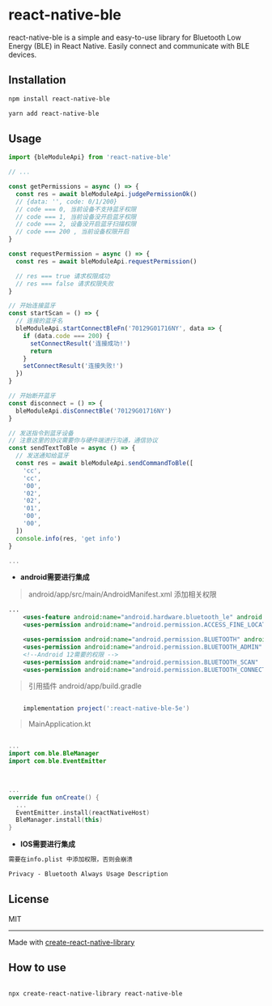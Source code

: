 # react-native-ble

react-native-ble is a simple and easy-to-use library for Bluetooth Low Energy (BLE) in React Native. Easily connect and communicate with BLE devices.

## Installation

```sh
npm install react-native-ble
```

```sh
yarn add react-native-ble
```

## Usage

```js
import {bleModuleApi} from 'react-native-ble'

// ...

const getPermissions = async () => {
  const res = await bleModuleApi.judgePermissionOk()
  // {data: '', code: 0/1/200}
  // code === 0, 当前设备不支持蓝牙权限
  // code === 1, 当前设备没开启蓝牙权限
  // code === 2, 设备没开启蓝牙扫描权限
  // code === 200 , 当前设备权限开启
}

const requestPermission = async () => {
  const res = await bleModuleApi.requestPermission()

  // res === true 请求权限成功
  // res === false 请求权限失败
}

// 开始连接蓝牙
const startScan = () => {
  // 连接的蓝牙名
  bleModuleApi.startConnectBleFn('70129G01716NY', data => {
    if (data.code === 200) {
      setConnectResult('连接成功!')
      return
    }
    setConnectResult('连接失败!')
  })
}

// 开始断开蓝牙
const disconnect = () => {
  bleModuleApi.disConnectBle('70129G01716NY')
}

// 发送指令到蓝牙设备
// 注意这里的协议需要你与硬件端进行沟通，通信协议
const sendTextToBle = async () => {
  // 发送通知给蓝牙
  const res = await bleModuleApi.sendCommandToBle([
    'cc',
    'cc',
    '00',
    '02',
    '02',
    '01',
    '00',
    '00',
  ])
  console.info(res, 'get info')
}

...

```

- **android需要进行集成**

> android/app/src/main/AndroidManifest.xml 添加相关权限

```AndroidManifest.xml
...
    <uses-feature android:name="android.hardware.bluetooth_le" android:required= "true" />
    <uses-permission android:name="android.permission.ACCESS_FINE_LOCATION" />

    <uses-permission android:name="android.permission.BLUETOOTH" android:maxSdkVersion="30" />
    <uses-permission android:name="android.permission.BLUETOOTH_ADMIN" android:maxSdkVersion="30" />
    <!--Android 12需要的权限 -->
    <uses-permission android:name="android.permission.BLUETOOTH_SCAN"  android:usesPermissionFlags="neverForLocation"/>
    <uses-permission android:name="android.permission.BLUETOOTH_CONNECT" />
```

> 引用插件 android/app/build.gradle

```build.gradle

    implementation project(':react-native-ble-5e')

```

> MainApplication.kt

```MainApplication.kt

...
import com.ble.BleManager
import com.ble.EventEmitter



...
override fun onCreate() {
  ...
  EventEmitter.install(reactNativeHost)
  BleManager.install(this)
}
```

- **IOS需要进行集成**

```md
需要在info.plist 中添加权限，否则会崩溃

Privacy - Bluetooth Always Usage Description
```

## License

MIT

---

Made with [create-react-native-library](https://github.com/callstack/react-native-builder-bob)

## How to use

```md

npx create-react-native-library react-native-ble
```

